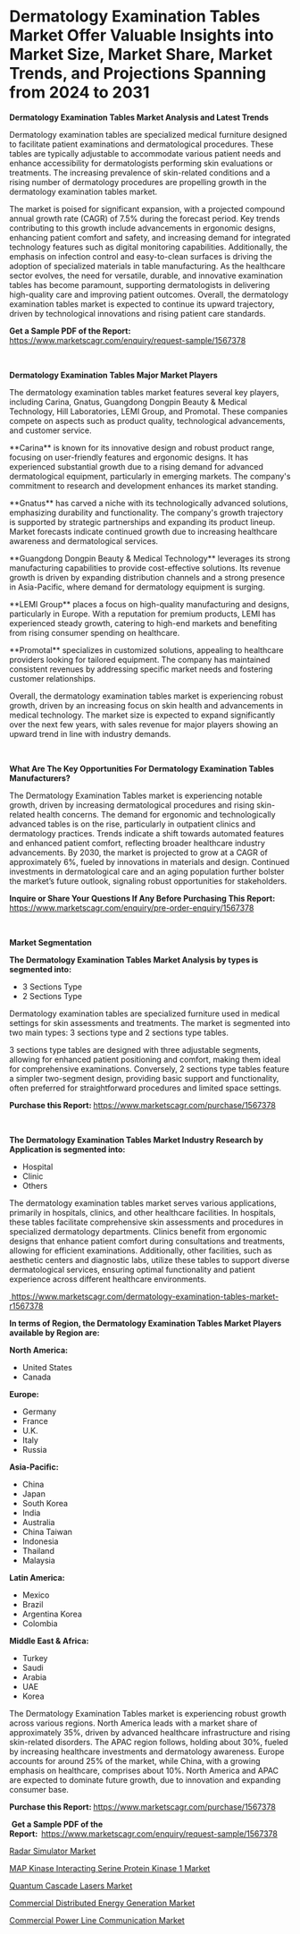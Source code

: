 <p><h1>Dermatology Examination Tables Market Offer Valuable Insights into Market Size, Market Share, Market Trends, and Projections Spanning from 2024 to 2031</h1></p><p><strong>Dermatology Examination Tables Market Analysis and Latest Trends</strong></p>
<p><p>Dermatology examination tables are specialized medical furniture designed to facilitate patient examinations and dermatological procedures. These tables are typically adjustable to accommodate various patient needs and enhance accessibility for dermatologists performing skin evaluations or treatments. The increasing prevalence of skin-related conditions and a rising number of dermatology procedures are propelling growth in the dermatology examination tables market.</p><p>The market is poised for significant expansion, with a projected compound annual growth rate (CAGR) of 7.5% during the forecast period. Key trends contributing to this growth include advancements in ergonomic designs, enhancing patient comfort and safety, and increasing demand for integrated technology features such as digital monitoring capabilities. Additionally, the emphasis on infection control and easy-to-clean surfaces is driving the adoption of specialized materials in table manufacturing. As the healthcare sector evolves, the need for versatile, durable, and innovative examination tables has become paramount, supporting dermatologists in delivering high-quality care and improving patient outcomes. Overall, the dermatology examination tables market is expected to continue its upward trajectory, driven by technological innovations and rising patient care standards.</p></p>
<p><strong>Get a Sample PDF of the Report:&nbsp;</strong> <a href="https://www.marketscagr.com/enquiry/request-sample/1567378">https://www.marketscagr.com/enquiry/request-sample/1567378</a></p>
<p>&nbsp;</p>
<p><strong>Dermatology Examination Tables Major Market Players</strong></p>
<p><p>The dermatology examination tables market features several key players, including Carina, Gnatus, Guangdong Dongpin Beauty & Medical Technology, Hill Laboratories, LEMI Group, and Promotal. These companies compete on aspects such as product quality, technological advancements, and customer service.</p><p>**Carina** is known for its innovative design and robust product range, focusing on user-friendly features and ergonomic designs. It has experienced substantial growth due to a rising demand for advanced dermatological equipment, particularly in emerging markets. The company's commitment to research and development enhances its market standing.</p><p>**Gnatus** has carved a niche with its technologically advanced solutions, emphasizing durability and functionality. The company's growth trajectory is supported by strategic partnerships and expanding its product lineup. Market forecasts indicate continued growth due to increasing healthcare awareness and dermatological services.</p><p>**Guangdong Dongpin Beauty & Medical Technology** leverages its strong manufacturing capabilities to provide cost-effective solutions. Its revenue growth is driven by expanding distribution channels and a strong presence in Asia-Pacific, where demand for dermatology equipment is surging.</p><p>**LEMI Group** places a focus on high-quality manufacturing and designs, particularly in Europe. With a reputation for premium products, LEMI has experienced steady growth, catering to high-end markets and benefiting from rising consumer spending on healthcare.</p><p>**Promotal** specializes in customized solutions, appealing to healthcare providers looking for tailored equipment. The company has maintained consistent revenues by addressing specific market needs and fostering customer relationships.</p><p>Overall, the dermatology examination tables market is experiencing robust growth, driven by an increasing focus on skin health and advancements in medical technology. The market size is expected to expand significantly over the next few years, with sales revenue for major players showing an upward trend in line with industry demands.</p></p>
<p>&nbsp;</p>
<p><strong>What Are The Key Opportunities For Dermatology Examination Tables Manufacturers?</strong></p>
<p><p>The Dermatology Examination Tables market is experiencing notable growth, driven by increasing dermatological procedures and rising skin-related health concerns. The demand for ergonomic and technologically advanced tables is on the rise, particularly in outpatient clinics and dermatology practices. Trends indicate a shift towards automated features and enhanced patient comfort, reflecting broader healthcare industry advancements. By 2030, the market is projected to grow at a CAGR of approximately 6%, fueled by innovations in materials and design. Continued investments in dermatological care and an aging population further bolster the market’s future outlook, signaling robust opportunities for stakeholders.</p></p>
<p><strong>Inquire or Share Your Questions If Any Before Purchasing This Report:</strong> <a href="https://www.marketscagr.com/enquiry/pre-order-enquiry/1567378">https://www.marketscagr.com/enquiry/pre-order-enquiry/1567378</a></p>
<p>&nbsp;</p>
<p><strong>Market Segmentation</strong></p>
<p><strong>The Dermatology Examination Tables Market Analysis by types is segmented into:</strong></p>
<p><ul><li>3 Sections Type</li><li>2 Sections Type</li></ul></p>
<p><p>Dermatology examination tables are specialized furniture used in medical settings for skin assessments and treatments. The market is segmented into two main types: 3 sections type and 2 sections type tables. </p><p>3 sections type tables are designed with three adjustable segments, allowing for enhanced patient positioning and comfort, making them ideal for comprehensive examinations. Conversely, 2 sections type tables feature a simpler two-segment design, providing basic support and functionality, often preferred for straightforward procedures and limited space settings.</p></p>
<p><strong>Purchase this Report:&nbsp;</strong><a href="https://www.marketscagr.com/purchase/1567378">https://www.marketscagr.com/purchase/1567378</a></p>
<p>&nbsp;</p>
<p><strong>The Dermatology Examination Tables Market Industry Research by Application is segmented into:</strong></p>
<p><ul><li>Hospital</li><li>Clinic</li><li>Others</li></ul></p>
<p><p>The dermatology examination tables market serves various applications, primarily in hospitals, clinics, and other healthcare facilities. In hospitals, these tables facilitate comprehensive skin assessments and procedures in specialized dermatology departments. Clinics benefit from ergonomic designs that enhance patient comfort during consultations and treatments, allowing for efficient examinations. Additionally, other facilities, such as aesthetic centers and diagnostic labs, utilize these tables to support diverse dermatological services, ensuring optimal functionality and patient experience across different healthcare environments.</p></p>
<p><a href="https://www.marketscagr.com/dermatology-examination-tables-market-r1567378">&nbsp;https://www.marketscagr.com/dermatology-examination-tables-market-r1567378</a></p>
<p><strong>In terms of Region, the Dermatology Examination Tables Market Players available by Region are:</strong></p>
<p>
    <p> <strong> North America: </strong>
        <ul>
            <li>United States</li>
            <li>Canada</li>
        </ul>
        </p> 
    <p> <strong> Europe: </strong>
        <ul>
            <li>Germany</li>
            <li>France</li>
            <li>U.K.</li>
            <li>Italy</li>
            <li>Russia</li>
        </ul>
        </p> 
    <p> <strong> Asia-Pacific: </strong>
        <ul>
            <li>China</li>
            <li>Japan</li>
            <li>South Korea</li>
            <li>India</li>
            <li>Australia</li>
            <li>China Taiwan</li>
            <li>Indonesia</li>
            <li>Thailand</li>
            <li>Malaysia</li>
        </ul>
        </p> 
    <p> <strong> Latin America: </strong>
        <ul>
            <li>Mexico</li>
            <li>Brazil</li>
            <li>Argentina Korea</li>
            <li>Colombia</li>
        </ul>
        </p> 
    <p> <strong> Middle East & Africa: </strong>
        <ul>
            <li>Turkey</li>
            <li>Saudi</li>
            <li>Arabia</li>
            <li>UAE</li>
            <li>Korea</li>
        </ul>
    </p>
    </p>
<p><p>The Dermatology Examination Tables market is experiencing robust growth across various regions. North America leads with a market share of approximately 35%, driven by advanced healthcare infrastructure and rising skin-related disorders. The APAC region follows, holding about 30%, fueled by increasing healthcare investments and dermatology awareness. Europe accounts for around 25% of the market, while China, with a growing emphasis on healthcare, comprises about 10%. North America and APAC are expected to dominate future growth, due to innovation and expanding consumer base.</p></p>
<p><strong>Purchase this Report: </strong><a href="https://www.marketscagr.com/purchase/1567378">https://www.marketscagr.com/purchase/1567378</a></p>
<p>&nbsp;<strong>Get a Sample PDF of the Report:&nbsp;&nbsp;</strong><a href="https://www.marketscagr.com/enquiry/request-sample/1567378">https://www.marketscagr.com/enquiry/request-sample/1567378</a></p>
<p><strong></strong></p>
<p><p><a href="https://www.linkedin.com/pulse/strategic-insights-global-radar-simulator-market-trends-k4xze?trackingId=KcmZNI5VShOh%2Bk23UdMWWA%3D%3D">Radar Simulator Market</a></p><p><a href="https://medium.com/@maninajar/global-map-kinase-interacting-serine-protein-kinase-1-market-opportunities-and-market-42d8bce3941a">MAP Kinase Interacting Serine Protein Kinase 1 Market</a></p><p><a href="https://www.linkedin.com/pulse/strategic-market-insights-navigating-global-quantum-cascade-bgszc?trackingId=ZMR05kPsQa6lckF50DN%2F%2Fg%3D%3D">Quantum Cascade Lasers Market</a></p><p><a href="https://issuu.com/reportprime-2/docs/commercial-distributed-energy-gener_61d31bc5b3405d">Commercial Distributed Energy Generation Market</a></p><p><a href="https://issuu.com/reportprime-2/docs/commercial-power-line-communication_0ac1edf814f609">Commercial Power Line Communication Market</a></p></p>